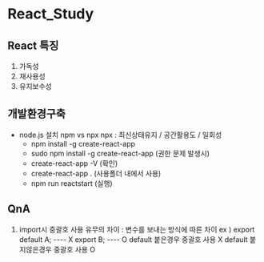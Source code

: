 # React_Study

## React 특징
1. 가독성
2. 재사용성
3. 유지보수성

## 개발환경구축
- node.js 설치
    npm vs npx
    npx : 최신상태유지 / 공간활용도 / 일회성
    - npm install -g create-react-app
    - sudo npm install -g create-react-app (권한 문제 발생시)
    - create-react-app -V (확인)
    - create-react-app . (사용폴더 내에서 사용)
    - npm run reactstart (실행)

## QnA
1. import시 중괄호 사용 유무의 차이
 : 변수를 보내는 방식에 따른 차이
ex )
    export default A; ---- X
    export B; ---- O
default 붙은경우 중괄호 사용 X
default 붙지않은경우 중괄호 사용 O
